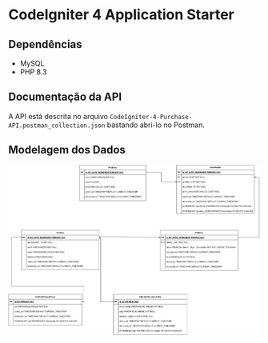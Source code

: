 # CodeIgniter 4 Application Starter

## Dependências

- MySQL
- PHP 8.3

## Documentação da API

A API está descrita no arquivo `CodeIgniter-4-Purchase-API.postman_collection.json` bastando abri-lo no Postman.

## Modelagem dos Dados

![Modelagem dos Dados](img/CIApi.drawio.png)
